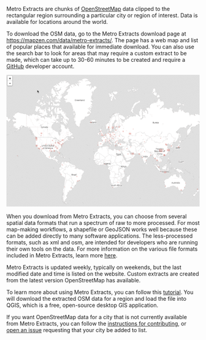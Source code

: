 Metro Extracts are chunks of [OpenStreetMap](http://www.openstreetmap.org/) data clipped to the rectangular region surrounding a particular city or region of interest. Data is available for locations around the world.

To download the OSM data, go to the Metro Extracts download page at https://mapzen.com/data/metro-extracts/. The page has a web map and list of popular places that available for immediate download. You can also use the search bar to look for areas that may require a custom extract to be made, which can take up to 30-60 minutes to be created and require a [GitHub](https://github.com) developer account.

![Zoom and select extract on map](./images/mapzoom.gif)

When you download from Metro Extracts, you can choose from several spatial data formats that run a spectrum of raw to more processed. For most map-making workflows, a shapefile or GeoJSON works well because these can be added directly to many software applications. The less-processed formats, such as xml and osm, are intended for developers who are running their own tools on the data. For more information on the various file formats included in Metro Extracts, learn more [here](fileformat.md).

Metro Extracts is updated weekly, typically on weekends, but the last modified date and time is listed on the website. Custom extracts are created from the latest version OpenStreetMap has available. 

To learn more about using Metro Extracts, you can follow this [tutorial](walkthrough.md). You will download the extracted OSM data for a region and load the file into QGIS, which is a free, open-source desktop GIS application.

If you want OpenStreetMap data for a city that is not currently available from Metro Extracts, you can follow the [instructions for contributing](https://github.com/mapzen/metroextractor-cities#contributing), or [open an issue](https://github.com/mapzen/metroextractor-cities/issues) requesting that your city be added to list.
